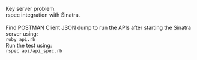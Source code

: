 Key server problem. <br>
rspec integration with Sinatra. <br><br>Find POSTMAN Client JSON dump to run the APIs after starting the Sinatra server using:<br> <code>ruby api.rb</code><br>
Run the test using:<br> <code>rspec api/api_spec.rb</code><br>
